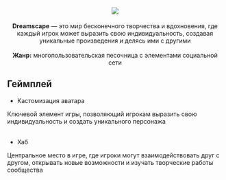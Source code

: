 <h1 align=center>
<img src=https://github.com/user-attachments/assets/f55a8ea7-2d18-421f-afee-edd1c90fbab8 />
</h1>

<div align=center>
<b>Dreamscape</b> — это мир бесконечного творчества и вдохновения, где каждый игрок может выразить свою индивидуальность, создавая уникальные произведения и делясь ими с другими
</div>

<div align=center>⠀</div>

<div align=center>
<b>Жанр:</b> многопользовательская песочница с элементами социальной сети
</div>

## Геймплей
- Кастомизация аватара
<div>Ключевой элемент игры, позволяющий игрокам выразить свою индивидуальность и создать уникального персонажа</div>
<div align=center>⠀</div>

- Хаб

<div>Центральное место в игре, где игроки могут взаимодействовать друг с другом, открывать новые возможности и изучать творческие работы сообщества</div>

